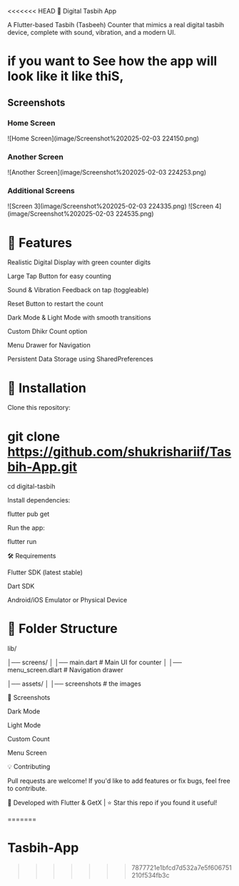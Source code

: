 <<<<<<< HEAD
📱 Digital Tasbih App

A Flutter-based Tasbih (Tasbeeh) Counter that mimics a real digital tasbih device, complete with sound, vibration, and a modern UI.
# if you want to See how the app will look like it like thiS,
## Screenshots

### Home Screen
![Home Screen](image/Screenshot%202025-02-03 224150.png)

### Another Screen
![Another Screen](image/Screenshot%202025-02-03 224253.png)

### Additional Screens
![Screen 3](image/Screenshot%202025-02-03 224335.png)
![Screen 4](image/Screenshot%202025-02-03 224535.png)
# 🚀 Features

Realistic Digital Display with green counter digits

Large Tap Button for easy counting

Sound & Vibration Feedback on tap (toggleable)

Reset Button to restart the count

Dark Mode & Light Mode with smooth transitions

Custom Dhikr Count option

Menu Drawer for Navigation

Persistent Data Storage using SharedPreferences

# 🔧 Installation

Clone this repository:

# git clone https://github.com/shukrishariif/Tasbih-App.git
cd digital-tasbih

Install dependencies:

flutter pub get

Run the app:

flutter run

🛠 Requirements

Flutter SDK (latest stable)

Dart SDK

Android/iOS Emulator or Physical Device

# 📂 Folder Structure

lib/

│── screens/
│   │── main.dart   # Main UI for counter
│   │── menu_screen.dlart     # Navigation drawer

│── assets/
│   │── screenshots    # the images

🎨 Screenshots

Dark Mode

Light Mode

Custom Count

Menu Screen

💡 Contributing

Pull requests are welcome! If you'd like to add features or fix bugs, feel free to contribute.

🔹 Developed with Flutter & GetX | ⭐ Star this repo if you found it useful!

=======
# Tasbih-App
>>>>>>> 7877721e1bfcd7d532a7e5f606751210f534fb3c
